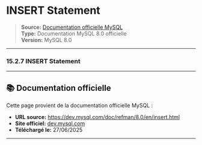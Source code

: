 # INSERT Statement

> **Source:** [Documentation officielle MySQL](https://dev.mysql.com/doc/refman/8.0/en/insert.html)  
> **Type:** Documentation MySQL 8.0 officielle  
> **Version:** MySQL 8.0

---

### 15.2.7 INSERT Statement

---

## 📚 Documentation officielle

Cette page provient de la documentation officielle MySQL :
- **URL source:** https://dev.mysql.com/doc/refman/8.0/en/insert.html
- **Site officiel:** [dev.mysql.com](https://dev.mysql.com/doc/)
- **Téléchargé le:** 27/06/2025

---

